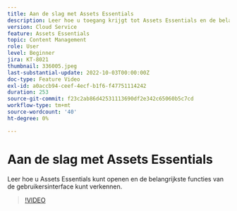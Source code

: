 ```yaml
---
title: Aan de slag met Assets Essentials
description: Leer hoe u toegang krijgt tot Assets Essentials en de belangrijkste aspecten van de gebruikersinterface van de toepassing verkent.
version: Cloud Service
feature: Assets Essentials
topic: Content Management
role: User
level: Beginner
jira: KT-8021
thumbnail: 336005.jpeg
last-substantial-update: 2022-10-03T00:00:00Z
doc-type: Feature Video
exl-id: a0accb94-ceef-4ecf-b1f6-f47751114242
duration: 253
source-git-commit: f23c2ab86d42531113690df2e342c65060b5c7cd
workflow-type: tm+mt
source-wordcount: '40'
ht-degree: 0%

---
```


# Aan de slag met Assets Essentials

Leer hoe u Assets Essentials kunt openen en de belangrijkste functies van de gebruikersinterface kunt verkennen.

>[!VIDEO](https://video.tv.adobe.com/v/336005?quality=12&learn=on)
